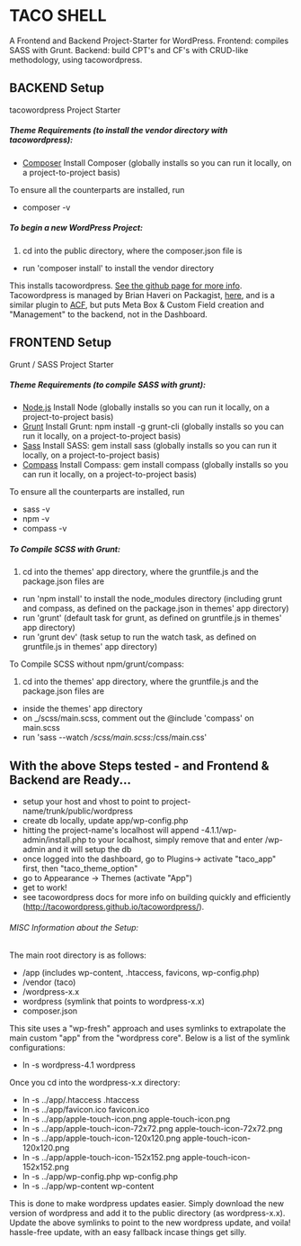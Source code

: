 # TACO SHELL
A Frontend and Backend Project-Starter for WordPress.
Frontend: compiles SASS with Grunt.
Backend: build CPT's and CF's with CRUD-like methodology, using tacowordpress.

## BACKEND Setup
tacowordpress Project Starter

##### Theme Requirements (to install the vendor directory with tacowordpress):

* [Composer](https://getcomposer.org/) Install Composer (globally installs so you can run it locally, on a project-to-project basis)

To ensure all the counterparts are installed, run
* composer -v

##### To begin a new WordPress Project:

1. cd into the public directory, where the composer.json file is
  * run 'composer install' to install the vendor directory
  
This installs tacowordpress. [See the github page for more info](https://github.com/tacowordpress/tacowordpress). Tacowordpress is managed by Brian Haveri on Packagist, [here](https://packagist.org/packages/tacowordpress/tacowordpress), and is a similar plugin to [ACF](http://www.advancedcustomfields.com/), but puts Meta Box & Custom Field creation and "Management" to the backend, not in the Dashboard.


## FRONTEND Setup
Grunt / SASS Project Starter

##### Theme Requirements (to compile SASS with grunt):

* [Node.js](http://nodejs.org) Install Node (globally installs so you can run it locally, on a project-to-project basis)
* [Grunt](http://gruntjs.com) Install Grunt: npm install -g grunt-cli (globally installs so you can run it locally, on a project-to-project basis)
* [Sass](http://sass-lang.com) Install SASS: gem install sass (globally installs so you can run it locally, on a project-to-project basis)
* [Compass](http://compass-style.org) Install Compass: gem install compass (globally installs so you can run it locally, on a project-to-project basis)

To ensure all the counterparts are installed, run

* sass -v
* npm -v
* compass -v

##### To Compile SCSS with Grunt:

1. cd into the themes' app directory, where the gruntfile.js and the package.json files are
  * run 'npm install' to install the node_modules directory (including grunt and compass, as defined on the package.json in themes' app directory)
  * run 'grunt' (default task for grunt, as defined on gruntfile.js in themes' app directory)
  * run 'grunt dev' (task setup to run the watch task, as defined on gruntfile.js in themes' app directory)

To Compile SCSS without npm/grunt/compass:

1. cd into the themes' app directory, where the gruntfile.js and the package.json files are
  * inside the themes' app directory
  * on _/scss/main.scss, comment out the @include 'compass' on main.scss
  * run 'sass --watch _/scss/main.scss:_/css/main.css'


## With the above Steps tested - and Frontend & Backend are Ready...

* setup your host and vhost to point to project-name/trunk/public/wordpress
* create db locally, update app/wp-config.php
* hitting the project-name's localhost will append -4.1.1/wp-admin/install.php to your localhost, simply remove that and enter /wp-admin and it will setup the db
* once logged into the dashboard, go to Plugins-> activate "taco_app" first, then "taco_theme_option"
* go to Appearance -> Themes (activate "App")
* get to work!
* see tacowordpress docs for more info on building quickly and efficiently (http://tacowordpress.github.io/tacowordpress/).


###### MISC Information about the Setup:

The main root directory is as follows:

* /app (includes wp-content, .htaccess, favicons, wp-config.php)
* /vendor (taco)
* /wordpress-x.x
* wordpress (symlink that points to wordpress-x.x)
* composer.json

This site uses a "wp-fresh" approach and uses symlinks to extrapolate the main custom "app" from the "wordpress core". Below is a list of the symlink configurations:

* ln -s wordpress-4.1 wordpress

Once you cd into the wordpress-x.x directory:

* ln -s ../app/.htaccess .htaccess
* ln -s ../app/favicon.ico favicon.ico
* ln -s ../app/apple-touch-icon.png apple-touch-icon.png
* ln -s ../app/apple-touch-icon-72x72.png apple-touch-icon-72x72.png
* ln -s ../app/apple-touch-icon-120x120.png apple-touch-icon-120x120.png
* ln -s ../app/apple-touch-icon-152x152.png apple-touch-icon-152x152.png
* ln -s ../app/wp-config.php wp-config.php
* ln -s ../app/wp-content wp-content

This is done to make wordpress updates easier. Simply download the new version of wordpress and add it to the public directory (as wordpress-x.x). Update the above symlinks to point to the new wordpress update, and voila! hassle-free update, with an easy fallback incase things get silly.
    
    
